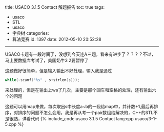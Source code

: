title: USACO 3.1.5 Contact 解题报告
toc: true
tags:
  - usaco
  - STL
  - usaco
  - 字典树
categories:
  - 算法竞赛
id: 1397
date: 2012-05-10 20:52:28
---

USACO卡题有一段时间了，没想到今天连A三题，看来有进步了？？？？不过，马上要数据库考试了，美国奶牛3.2要暂停了

这题做好很简单，但是输入输出不好处理，输入我是通过
```c++
while(~scanf("%s" , s+strlen(s)));
```
来处理的，但是在输出上wa了几次，主要是那个回车和空格的处理，还有输出六个的问题

这题可以用map来做，每次取出s中长度a~b的一段给map中，并计数+1,最后再排序，对排序的问题不怎么会用，我是再从考一个pair数组给解决的，C++的STL不是很熟，详看代码
{% include_code usaco 3.1.5 Contact lang:cpp usaco/3-1-5.cpp %}